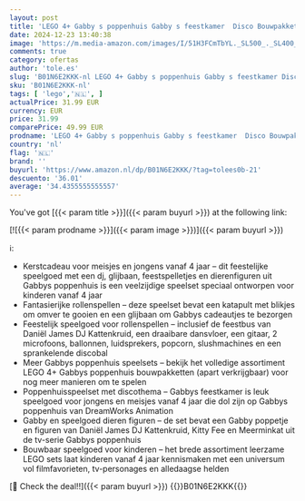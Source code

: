 ```yaml
---
layout: post
title: 'LEGO 4+ Gabby s poppenhuis Gabby s feestkamer  Disco Bouwpakket voor Kinderen met Glijbaan en Speelgoed Dieren Figuren  Rollenspel Kerstcadeau voor Meisjes en Jongens vanaf 4 jaar 10797'
date: 2024-12-23 13:40:38
image: 'https://m.media-amazon.com/images/I/51H3FCmTbYL._SL500_._SL400_.jpg'
comments: true
category: ofertas
author: 'tole.es'
slug: 'B01N6E2KKK-nl LEGO 4+ Gabby s poppenhuis Gabby s feestkamer Disco...'
sku: 'B01N6E2KKK-nl'
tags: [ 'lego','🇳🇱', ]
actualPrice: 31.99 EUR
currency: EUR
price: 31.99
comparePrice: 49.99 EUR
prodname: 'LEGO 4+ Gabby s poppenhuis Gabby s feestkamer  Disco Bouwpakket voor Kinderen met Glijbaan en Speelgoed Dieren Figuren  Rollenspel Kerstcadeau voor Meisjes en Jongens vanaf 4 jaar 10797'
country: 'nl'
flag: '🇳🇱'
brand: ''
buyurl: 'https://www.amazon.nl/dp/B01N6E2KKK/?tag=tolees0b-21'
descuento: '36.01'
average: '34.4355555555557'
---
```


You've got [{{< param title >}}]({{< param buyurl >}}) at the following link:

[![{{< param prodname >}}]({{< param image >}})]({{< param buyurl >}})

ℹ️:

- Kerstcadeau voor meisjes en jongens vanaf 4 jaar – dit feestelijke speelgoed met een dj, glijbaan, feestspelletjes en dierenfiguren uit Gabbys poppenhuis is een veelzijdige speelset speciaal ontworpen voor kinderen vanaf 4 jaar
- Fantasierijke rollenspellen – deze speelset bevat een katapult met blikjes om omver te gooien en een glijbaan om Gabbys cadeautjes te bezorgen
- Feestelijk speelgoed voor rollenspellen – inclusief de feestbus van Daniël James DJ Kattenkruid, een draaibare dansvloer, een gitaar, 2 microfoons, ballonnen, luidsprekers, popcorn, slushmachines en een sprankelende discobal
- Meer Gabbys poppenhuis speelsets – bekijk het volledige assortiment LEGO 4+ Gabbys poppenhuis bouwpakketten (apart verkrijgbaar) voor nog meer manieren om te spelen
- Poppenhuisspeelset met discothema – Gabbys feestkamer is leuk speelgoed voor jongens en meisjes vanaf 4 jaar die dol zijn op Gabbys poppenhuis van DreamWorks Animation
- Gabby en speelgoed dieren figuren – de set bevat een Gabby poppetje en figuren van Daniël James DJ Kattenkruid, Kitty Fee en Meerminkat uit de tv-serie Gabbys poppenhuis
- Bouwbaar speelgoed voor kinderen – het brede assortiment leerzame LEGO sets laat kinderen vanaf 4 jaar kennismaken met een universum vol filmfavorieten, tv-personages en alledaagse helden

[🛒 Check the deal!!]({{< param buyurl >}})
{{<world>}}B01N6E2KKK{{</world>}}
